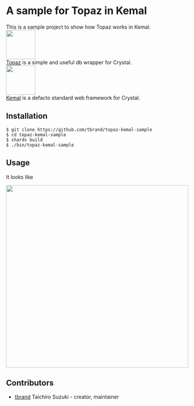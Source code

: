 # A sample for Topaz in Kemal

This is a sample project to show how Topaz works in Kemal.  
<img src="https://cloud.githubusercontent.com/assets/3483230/20856901/fad1885e-b95f-11e6-848d-c46e33d8290e.png" width="80px">  
[Topaz](https://github.com/tbrand/topaz) is a simple and useful db wrapper for Crystal.  
<img src="https://avatars3.githubusercontent.com/u/15321198?v=3&s=200" width="80px">  
[Kemal](https://github.com/kemalcr/kemal) is a defacto standard web framework for Crystal.  

## Installation

```
$ git clone https://github.com/tbrand/topaz-kemal-sample
$ cd topaz-kemal-sample
$ shards build
$ ./bin/topaz-kemal-sample
```


## Usage

It looks like

<img width="500" src="https://cloud.githubusercontent.com/assets/3483230/20859500/92259346-b9a4-11e6-80b0-fc573d9aae9c.png">

## Contributors

- [tbrand](https://github.com/[tbrand]) Taichiro Suzuki - creator, maintainer
